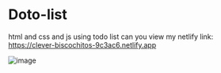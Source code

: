 # Doto-list
html and css and js using todo  list
can you view my netlify link: https://clever-biscochitos-9c3ac6.netlify.app

![image](https://github.com/mohanraj172/Doto-list/blob/V1/assets/to-do.png)
